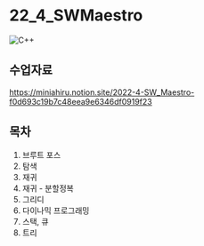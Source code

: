 # 22_4_SWMaestro

![C++](https://img.shields.io/badge/c++-%2300599C.svg?style=for-the-badge&logo=c%2B%2B&logoColor=white)

## 수업자료

<https://miniahiru.notion.site/2022-4-SW_Maestro-f0d693c19b7c48eea9e6346df0919f23>

## 목차

1. 브루트 포스
2. 탐색
3. 재귀
4. 재귀 - 분할정복
5. 그리디
6. 다이나믹 프로그래밍
7. 스택, 큐
8. 트리

